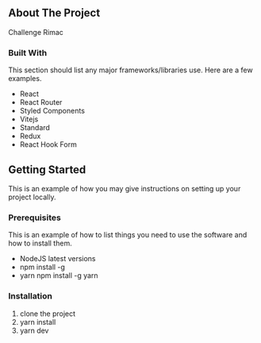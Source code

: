 ## About The Project

Challenge Rimac


### Built With

This section should list any major frameworks/libraries use. Here are a few examples.

* React
* React Router
* Styled Components
* Vitejs
* Standard
* Redux
* React Hook Form

## Getting Started

This is an example of how you may give instructions on setting up your project locally.

### Prerequisites

This is an example of how to list things you need to use the software and how to install them.

* NodeJS latest versions
* npm install -g
* yarn npm install -g yarn


### Installation

1. clone the project
2. yarn install
3. yarn dev
